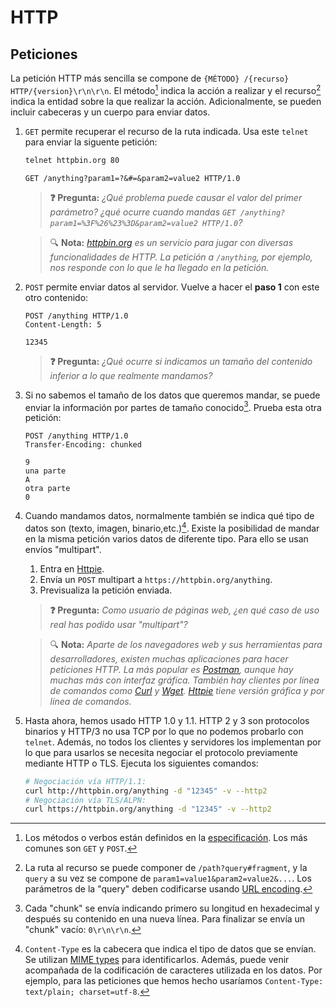 # HTTP
## Peticiones

La petición HTTP más sencilla se compone de `{MÉTODO} /{recurso} HTTP/{version}\r\n\r\n`. El método[^1] indica la acción a realizar y el recurso[^2] indica la entidad sobre la que realizar la acción. Adicionalmente, se pueden incluir cabeceras y un cuerpo para enviar datos.

1. `GET` permite recuperar el recurso de la ruta indicada. Usa este `telnet` para enviar la siguente petición:
   ```bash
   telnet httpbin.org 80
   ```
   ```http
   GET /anything?param1=?&#=&param2=value2 HTTP/1.0

   ```
   > **❓ Pregunta:** _¿Qué problema puede causar el valor del primer parámetro? ¿qué ocurre cuando mandas `GET /anything?param1=%3F%26%23%3D&param2=value2 HTTP/1.0`?_

   > 🔍 **Nota:** _[httpbin.org](https://httpbin.org) es un servicio para jugar con diversas funcionalidades de HTTP. La petición a `/anything`, por ejemplo, nos responde con lo que le ha llegado en la petición._

1.  `POST` permite enviar datos al servidor. Vuelve a hacer el **paso 1** con este otro contenido:
    ```http
    POST /anything HTTP/1.0
    Content-Length: 5

    12345

    ```
    > **❓ Pregunta:** _¿Qué ocurre si indicamos un tamaño del contenido inferior a lo que realmente mandamos?_

1. Si no sabemos el tamaño de los datos que queremos mandar, se puede enviar la información por partes de tamaño conocido[^3]. Prueba esta otra petición:
   ```http
   POST /anything HTTP/1.0
   Transfer-Encoding: chunked

   9
   una parte
   A
   otra parte
   0

   ```

1. Cuando mandamos datos, normalmente también se indica qué tipo de datos son (texto, imagen, binario,etc.)[^4]. Existe la posibilidad de mandar en la misma petición varios datos de diferente tipo. Para ello se usan envíos "multipart". 
   1. Entra en [Httpie](https://httpie.io/app).
   2. Envía un `POST` multipart a `https://httpbin.org/anything`.
   3. Previsualiza la petición enviada.
   > **❓ Pregunta:** _Como usuario de páginas web, ¿en qué caso de uso real has podido usar "multipart"?_
   
   > 🔍 **Nota:** _Aparte de los navegadores web y sus herramientas para desarrolladores, existen muchas aplicaciones para hacer peticiones HTTP. La más popular es [Postman](https://www.postman.com/), aunque hay muchas más con interfaz gráfica. También hay clientes por línea de comandos como [Curl](https://curl.se/) y [Wget](https://en.wikipedia.org/wiki/Wget). [Httpie](https://httpie.io/) tiene versión gráfica y por línea de comandos._

1. Hasta ahora, hemos usado HTTP 1.0 y 1.1. HTTP 2 y 3 son protocolos binarios y HTTP/3 no usa TCP por lo que no podemos probarlo con `telnet`. Además, no todos los clientes y servidores los implementan por lo que para usarlos se necesita negociar el protocolo previamente mediante HTTP o TLS. Ejecuta los siguientes comandos:
   ```bash
   # Negociación vía HTTP/1.1:
   curl http://httpbin.org/anything -d "12345" -v --http2
   # Negociación vía TLS/ALPN:
   curl https://httpbin.org/anything -d "12345" -v --http2
   ```

[^1]: Los métodos o verbos están definidos en la [especificación](https://httpwg.org/specs/rfc9110.html#methods). Los más comunes son `GET` y `POST`.

[^2]: La ruta al recurso se puede componer de `/path?query#fragment`, y la `query` a su vez se compone de `param1=value1&param2=value2&...`. Los parámetros de la "query" deben codificarse usando [URL encoding](https://en.wikipedia.org/wiki/URL_encoding).

[^3]: Cada "chunk" se envía indicando primero su longitud en hexadecimal y después su contenido en una nueva línea. Para finalizar se envía un "chunk" vacío: `0\r\n\r\n`.

[^4]: `Content-Type` es la cabecera que indica el tipo de datos que se envían. Se utilizan [MIME types](https://developer.mozilla.org/en-US/docs/Web/HTTP/Basics_of_HTTP/MIME_types#important_mime_types_for_web_developers) para identificarlos. Además, puede venir acompañada de la codificación de caracteres utilizada en los datos. Por ejemplo, para las peticiones que hemos hecho usaríamos `Content-Type: text/plain; charset=utf-8`.